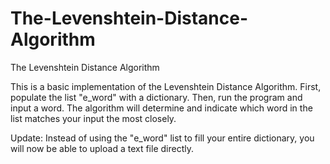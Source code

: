 # The-Levenshtein-Distance-Algorithm
The Levenshtein Distance Algorithm



This is a basic implementation of the Levenshtein Distance Algorithm. 
First, populate the list "e_word" with a dictionary. 
Then, run the program and input a word. The algorithm will determine and indicate which word in the list matches your input the most closely.

Update:
Instead of using the "e_word" list to fill your entire dictionary, you will now be able to upload a text file directly.
